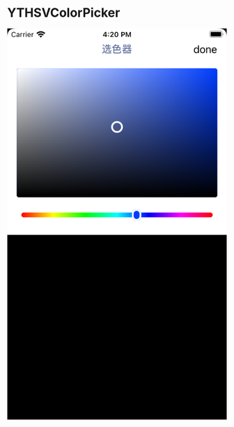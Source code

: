 # YTHSVColorPicker


![image](https://github.com/yitezh/YTHSVColorPicker/blob/main/YTHSVColorSelecter/Simulator%20Screen%20Shot%20-%20iPhone%208%20-%202021-03-19%20at%2016.20.26.png)
